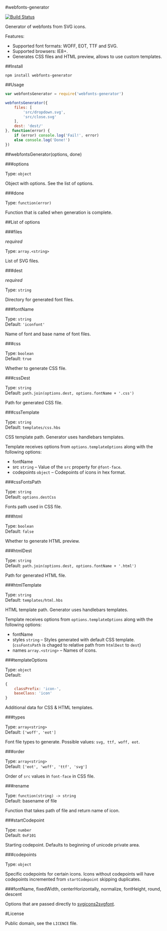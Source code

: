 #webfonts-generator


[![Build Status](https://travis-ci.org/sunflowerdeath/webfonts-generator.svg?branch=master)](https://travis-ci.org/sunflowerdeath/webfonts-generator)

Generator of webfonts from SVG icons.

Features:

* Supported font formats: WOFF, EOT, TTF and SVG.
* Supported browsers: IE8+.
* Generates CSS files and HTML preview, allows to use custom templates. 

##Install

```
npm install webfonts-generator
```

##Usage

```js
var webfontsGenerator = require('webfonts-generator')

webfontsGenerator({
	files: [
		'src/dropdown.svg',
		'src/close.svg'
	],
	dest: 'dest/'
}, function(error) {
	if (error) console.log('Fail!', error)
	else console.log('Done!')
})
```

##webfontsGenerator(options, done)

###options

Type: `object`

Object with options. See the list of options.

###done

Type: `function(error)`

Function that is called when generation is complete.

##List of options

###files

*required*

Type: `array.<string>`

List of SVG files.

###dest

*required*

Type: `string`

Directory for generated font files.

###fontName

Type: `string`
<br>
Default: `'iconfont'`

Name of font and base name of font files.

###css

Type: `boolean`
<br>
Default: `true`

Whether to generate CSS file.

###cssDest

Type: `string`
<br>
Default: `path.join(options.dest, options.fontName + '.css')`

Path for generated CSS file.

###cssTemplate

Type: `string`
<br>
Default: `templates/css.hbs`

CSS template path.
Generator uses handlebars templates.

Template receives options from `options.templateOptions` along with the following options:

* fontName
* src `string` &ndash; Value of the `src` property for `@font-face`.
* codepoints `object` &ndash; Codepoints of icons in hex format.

###cssFontsPath

Type: `string`
<br>
Default: `options.destCss`

Fonts path used in CSS file.

###html

Type: `boolean`
<br>
Default: `false`

Whether to generate HTML preview.

###htmlDest

Type: `string`
<br>
Default: `path.join(options.dest, options.fontName + '.html')`

Path for generated HTML file.

###htmlTemplate

Type: `string`
<br>
Default: `templates/html.hbs`

HTML template path.
Generator uses handlebars templates.

Template receives options from `options.templateOptions` along with the following options:

* fontName
* styles `string` &ndash; Styles generated with default CSS template.
	(`cssFontsPath` is chaged to relative path from `htmlDest` to `dest`)
* names `array.<string>` &ndash; Names of icons.

###templateOptions

Type: `object`
<br>
Default:
```js
{
	classPrefix: 'icon-',
	baseClass: 'icon'
}
```

Additional data for CSS & HTML templates.

###types

Type: `array<string>`
<br>
Default: `['woff', 'eot']`

Font file types to generate.
Possible values: `svg, ttf, woff, eot`.

###order

Type: `array<string>`
<br>
Default: `['eot', 'woff', 'ttf', 'svg']`

Order of `src` values in `font-face` in CSS file.

###rename

Type: `function(string) -> string`
<br>
Default: basename of file

Function that takes path of file and return name of icon.

###startCodepoint

Type: `number`
<br>
Default: `0xF101`

Starting codepoint. Defaults to beginning of unicode private area.

###codepoints

Type: `object`

Specific codepoints for certain icons.
Icons without codepoints will have codepoints incremented from `startCodepoint` skipping duplicates.

###fontName, fixedWidth, centerHorizontally, normalize, fontHeight, round, descent

Options that are passed directly to
[svgicons2svgfont](https://github.com/nfroidure/svgicons2svgfont).

#License

Public domain, see the `LICENCE` file.

